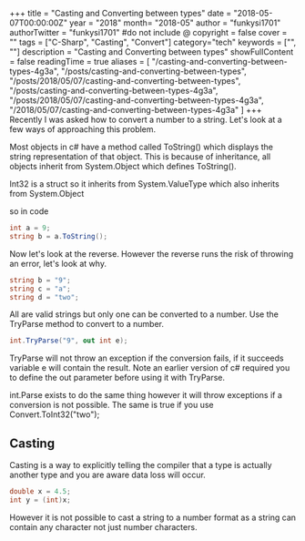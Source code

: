 +++
title = "Casting and Converting between types"
date = "2018-05-07T00:00:00Z"
year = "2018"
month= "2018-05"
author = "funkysi1701"
authorTwitter = "funkysi1701" #do not include @
copyright = false
cover = ""
tags = ["C-Sharp", "Casting", "Convert"]
category="tech"
keywords = ["", ""]
description = "Casting and Converting between types"
showFullContent = false
readingTime = true
aliases = [
    "/casting-and-converting-between-types-4g3a",
    "/posts/casting-and-converting-between-types",
    "/posts/2018/05/07/casting-and-converting-between-types",
    "/posts/casting-and-converting-between-types-4g3a",
    "/posts/2018/05/07/casting-and-converting-between-types-4g3a",
    "/2018/05/07/casting-and-converting-between-types-4g3a"
]
+++
Recently I was asked how to convert a number to a string. Let's look at a few ways of approaching this problem.

Most objects in c# have a method called ToString() which displays the string representation of that object. This is because of inheritance, all objects inherit from System.Object which defines ToString().

Int32 is a struct so it inherits from System.ValueType which also inherits from System.Object

so in code

```csharp
int a = 9;
string b = a.ToString();
```

Now let's look at the reverse. However the reverse runs the risk of throwing an error, let's look at why.

```csharp
string b = "9";
string c = "a";
string d = "two";
```

All are valid strings but only one can be converted to a number. Use the TryParse method to convert to a number.

```csharp
int.TryParse("9", out int e);
```

TryParse will not throw an exception if the conversion fails, if it succeeds variable e will contain the result. Note an earlier version of c# required you to define the out parameter before using it with TryParse.

int.Parse exists to do the same thing however it will throw exceptions if a conversion is not possible. The same is true if you use Convert.ToInt32("two");

## Casting

Casting is a way to explicitly telling the compiler that a type is actually another type and you are aware data loss will occur.

```csharp
double x = 4.5;
int y = (int)x;
```

However it is not possible to cast a string to a number format as a string can contain any character not just number characters.